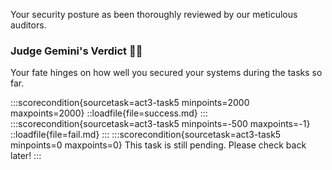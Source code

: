 Your security posture as been thoroughly reviewed by our meticulous auditors.

### Judge Gemini's Verdict 🧑‍⚖
Your fate hinges on how well you secured your systems during the tasks so far.

:::scorecondition{sourcetask=act3-task5 minpoints=2000 maxpoints=2000}
::loadfile{file=success.md}
:::
:::scorecondition{sourcetask=act3-task5 minpoints=-500 maxpoints=-1}
::loadfile{file=fail.md}
:::
:::scorecondition{sourcetask=act3-task5 minpoints=0 maxpoints=0}
This task is still pending. Please check back later!
:::
